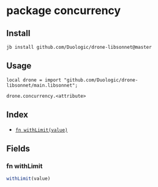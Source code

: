 # package concurrency



## Install

```
jb install github.com/Duologic/drone-libsonnet@master
```

## Usage

```jsonnet
local drone = import "github.com/Duologic/drone-libsonnet/main.libsonnet";

drone.concurrency.<attribute>

```

## Index

* [`fn withLimit(value)`](#fn-withlimit)

## Fields

### fn withLimit

```ts
withLimit(value)
```


